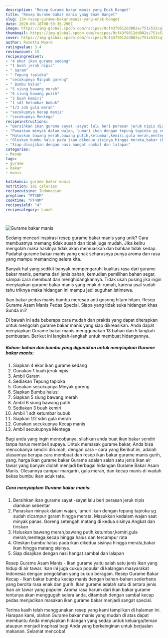 ```yaml
---
description: "Resep Gurame bakar manis yang Enak Banget"
title: "Resep Gurame bakar manis yang Enak Banget"
slug: 134-resep-gurame-bakar-manis-yang-enak-banget
date: 2020-09-18T08:50:35.296Z
image: https://img-global.cpcdn.com/recipes/9cf43f9012dd002e/751x532cq70/gurame-bakar-manis-foto-resep-utama.jpg
thumbnail: https://img-global.cpcdn.com/recipes/9cf43f9012dd002e/751x532cq70/gurame-bakar-manis-foto-resep-utama.jpg
cover: https://img-global.cpcdn.com/recipes/9cf43f9012dd002e/751x532cq70/gurame-bakar-manis-foto-resep-utama.jpg
author: Rosetta Moore
ratingvalue: 3.4
reviewcount: 15
recipeingredient:
- "4 ekor ikan gurame sedang"
- "1 buah jeruk nipis"
- " Garam"
- " Tepung tapioka"
- "secukupnya Minyak goreng"
- " Bumbu halus"
- "5 siung bawang merah"
- "6 siung bawang putih"
- "3 buah kemiri"
- "1 sdt ketumbar bubuk"
- "1/2 sdm gula merah"
- "secukupnya Kecap manis"
- "secukupnya Mentega"
recipeinstructions:
- "Bersihkan ikan gurame sayat -sayat lalu beri perasan jeruk nipis diamkan sebentar"
- "Panaskan minyak dalam wajan, lumuri ikan dengan tepung tapioka yg sudah dicampur garam hingga merata. Masukkan kedalam wajan saat minyak panas. Goreng setengah matang di kedua sisinya.Angkat dan tiriskan"
- "Haluskan bawang merah,bawang putih,ketumbar,kemiri,gula merah,mentega,kecap hingga halus dan tercampur rata"
- "Oleskan bumbu halus pada ikan dikedua sisinya hingga merata,bakar ikan hingga matang sisinya."
- "Siap disajikan dengan nasi hangat sambal dan lalapan"
categories:
- Resep
tags:
- gurame
- bakar
- manis

katakunci: gurame bakar manis 
nutrition: 181 calories
recipecuisine: Indonesian
preptime: "PT36M"
cooktime: "PT49M"
recipeyield: "4"
recipecategory: Lunch

---
```



![Gurame bakar manis](https://img-global.cpcdn.com/recipes/9cf43f9012dd002e/751x532cq70/gurame-bakar-manis-foto-resep-utama.jpg)

Sedang mencari inspirasi resep gurame bakar manis yang unik? Cara membuatnya memang tidak susah dan tidak juga mudah. Jika keliru mengolah maka hasilnya tidak akan memuaskan dan bahkan tidak sedap. Padahal gurame bakar manis yang enak seharusnya punya aroma dan rasa yang mampu memancing selera kita.

Banyak hal yang sedikit banyak mempengaruhi kualitas rasa dari gurame bakar manis, pertama dari jenis bahan, kemudian pemilihan bahan segar, sampai cara membuat dan menghidangkannya. Tidak usah pusing jika ingin menyiapkan gurame bakar manis yang enak di rumah, karena asal sudah tahu triknya maka hidangan ini mampu jadi suguhan istimewa.

Ikan bakar pedas manis bumbu meresap anti gosong hitam hitam. Resep Gurame Asam Manis Pedas Special. Siapa yang tidak suka hidangan khas Sunda ini?


Di bawah ini ada beberapa cara mudah dan praktis yang dapat diterapkan untuk mengolah gurame bakar manis yang siap dikreasikan. Anda dapat menyiapkan Gurame bakar manis menggunakan 13 bahan dan 5 langkah pembuatan. Berikut ini langkah-langkah untuk membuat hidangannya.

<!--inarticleads1-->

##### Bahan-bahan dan bumbu yang digunakan untuk menyiapkan Gurame bakar manis:

1. Siapkan 4 ekor ikan gurame sedang
1. Gunakan 1 buah jeruk nipis
1. Ambil  Garam
1. Sediakan  Tepung tapioka
1. Gunakan secukupnya Minyak goreng
1. Siapkan  Bumbu halus:
1. Siapkan 5 siung bawang merah
1. Ambil 6 siung bawang putih
1. Sediakan 3 buah kemiri
1. Ambil 1 sdt ketumbar bubuk
1. Siapkan 1/2 sdm gula merah
1. Gunakan secukupnya Kecap manis
1. Ambil secukupnya Mentega


Bagi anda yang ingin mencobanya, silahkan anda buat ikan bakar sendiri tanpa harus membeli supaya. Untuk memasak gurame bakar, Anda bisa mencobanya sendiri dirumah, dengan cara - cara yang Berikut ini, adalah ulasannya berupa cara membuat dan resep ikan bakar gurame manis gurih, yang. harga ikan gurame bakar Gurame adalah salah satu jenis ikan air tawar yang banyak diolah menjadi berbagai hidangan Gurame Bakar Asam Manis. Olesannya campur margarin, gula merah, dan kecap manis di wadah bekas bumbu ikan aduk rata. 

<!--inarticleads2-->

##### Cara menyiapkan Gurame bakar manis:

1. Bersihkan ikan gurame sayat -sayat lalu beri perasan jeruk nipis diamkan sebentar
1. Panaskan minyak dalam wajan, lumuri ikan dengan tepung tapioka yg sudah dicampur garam hingga merata. Masukkan kedalam wajan saat minyak panas. Goreng setengah matang di kedua sisinya.Angkat dan tiriskan
1. Haluskan bawang merah,bawang putih,ketumbar,kemiri,gula merah,mentega,kecap hingga halus dan tercampur rata
1. Oleskan bumbu halus pada ikan dikedua sisinya hingga merata,bakar ikan hingga matang sisinya.
1. Siap disajikan dengan nasi hangat sambal dan lalapan


Resep Gurame Asam Manis - Ikan gurame yaitu salah satu jenis ikan yang hidup di air tawar. Ikan ini juga cukup popular di kalangan masyarakat Indonesia dengan pengolahan yang cukup beragam. Resep Gurame Bakar Kecap - Ikan bakar bumbu kecap manis dengan bahan-bahan sederhana yang bercita rasa enak dan gurih. Ikan gurame adalah satu di antara jenis ikan air tawar yang populer. Aroma rasa harum dari ikan bakar gurame tentunya akan menggugah selera anda, ditambah dengan sambal kecap pedas menjadikan masakan ikan gurame bakar menjadi sangat special. 

Terima kasih telah menggunakan resep yang kami tampilkan di halaman ini. Harapan kami, olahan Gurame bakar manis yang mudah di atas dapat membantu Anda menyiapkan hidangan yang sedap untuk keluarga/teman ataupun menjadi inspirasi bagi Anda yang berkeinginan untuk berjualan makanan. Selamat mencoba!
